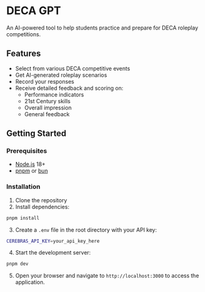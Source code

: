 # DECA GPT

An AI-powered tool to help students practice and prepare for DECA roleplay competitions.

## Features

- Select from various DECA competitive events
- Get AI-generated roleplay scenarios
- Record your responses
- Receive detailed feedback and scoring on:
  - Performance indicators
  - 21st Century skills
  - Overall impression
  - General feedback

## Getting Started

### Prerequisites

- [Node.js](https://nodejs.org/en) 18+
- [pnpm](https://pnpm.io/installation) or [bun](https://bun.sh/docs/installation)

### Installation

1. Clone the repository
2. Install dependencies:

```bash
pnpm install
```

3. Create a `.env` file in the root directory with your API key:

```bash
CEREBRAS_API_KEY=your_api_key_here
```

4. Start the development server:

```bash
pnpm dev
```

5. Open your browser and navigate to `http://localhost:3000` to access the application.
